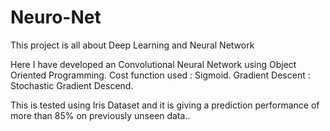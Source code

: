 # Neuro-Net
This project is all about Deep Learning and Neural Network

Here I have developed an Convolutional Neural Network using Object Oriented Programming.
Cost function used : Sigmoid.
Gradient Descent : Stochastic Gradient Descend.

This is tested using Iris Dataset and it is giving a prediction performance of more than 85% on previously unseen data..

